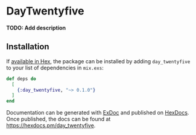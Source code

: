 # DayTwentyfive

**TODO: Add description**

## Installation

If [available in Hex](https://hex.pm/docs/publish), the package can be installed
by adding `day_twentyfive` to your list of dependencies in `mix.exs`:

```elixir
def deps do
  [
    {:day_twentyfive, "~> 0.1.0"}
  ]
end
```

Documentation can be generated with [ExDoc](https://github.com/elixir-lang/ex_doc)
and published on [HexDocs](https://hexdocs.pm). Once published, the docs can
be found at <https://hexdocs.pm/day_twentyfive>.

